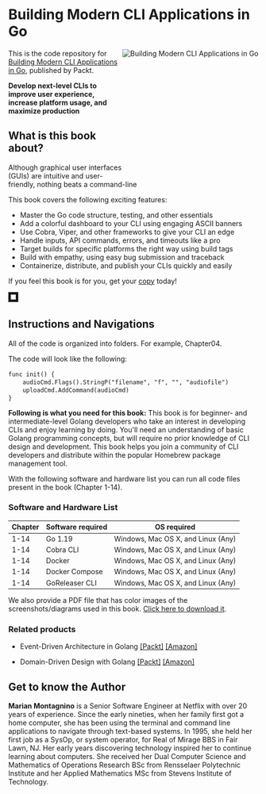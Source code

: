 # Building Modern CLI Applications in Go

<a href="https://www.packtpub.com/product/building-modern-cli-applications-in-go/9781804611654?utm_source=github&utm_medium=repository&utm_campaign=9781804611654"><img src="https://static.packt-cdn.com/products/9781804611654/cover/smaller" alt="Building Modern CLI Applications in Go" height="256px" align="right"></a>

This is the code repository for [Building Modern CLI Applications in Go](https://www.packtpub.com/product/building-modern-cli-applications-in-go/9781804611654?utm_source=github&utm_medium=repository&utm_campaign=9781804611654), published by Packt.

**Develop next-level CLIs to improve user experience, increase platform usage, and maximize production**

## What is this book about?
Although graphical user interfaces (GUIs) are intuitive and user-friendly, nothing beats a command-line

This book covers the following exciting features:
* Master the Go code structure, testing, and other essentials
* Add a colorful dashboard to your CLI using engaging ASCII banners
* Use Cobra, Viper, and other frameworks to give your CLI an edge
* Handle inputs, API commands, errors, and timeouts like a pro
* Target builds for specific platforms the right way using build tags
* Build with empathy, using easy bug submission and traceback
* Containerize, distribute, and publish your CLIs quickly and easily

If you feel this book is for you, get your [copy](https://www.amazon.com/dp/1804611654) today!

<a href="https://www.packtpub.com/?utm_source=github&utm_medium=banner&utm_campaign=GitHubBanner"><img src="https://raw.githubusercontent.com/PacktPublishing/GitHub/master/GitHub.png" 
alt="https://www.packtpub.com/" border="5" /></a>

## Instructions and Navigations
All of the code is organized into folders. For example, Chapter04.

The code will look like the following:
```
func init() {
    audioCmd.Flags().StringP("filename", "f", "", "audiofile")
    uploadCmd.AddCommand(audioCmd)
}
```

**Following is what you need for this book:**
This book is for beginner- and intermediate-level Golang developers who take an interest in developing CLIs and enjoy learning by doing. You'll need an understanding of basic Golang programming concepts, but will require no prior knowledge of CLI design and development. This book helps you join a community of CLI developers and distribute within the popular Homebrew package management tool.

With the following software and hardware list you can run all code files present in the book (Chapter 1-14).
### Software and Hardware List
| Chapter | Software required | OS required |
| -------- | ------------------------------------ | ----------------------------------- |
| 1-14 | Go 1.19 | Windows, Mac OS X, and Linux (Any) |
| 1-14 | Cobra CLI | Windows, Mac OS X, and Linux (Any) |
| 1-14 | Docker | Windows, Mac OS X, and Linux (Any) |
| 1-14 | Docker Compose | Windows, Mac OS X, and Linux (Any) |
| 1-14 | GoReleaser CLI | Windows, Mac OS X, and Linux (Any) |

We also provide a PDF file that has color images of the screenshots/diagrams used in this book. [Click here to download it](https://packt.link/F4Fus).

### Related products
* Event-Driven Architecture in Golang [[Packt]](https://www.packtpub.com/product/event-driven-architecture-in-golang/9781803238012?utm_source=github&utm_medium=repository&utm_campaign=9781803238012) [[Amazon]](https://www.amazon.com/dp/1803238011)

* Domain-Driven Design with Golang [[Packt]](https://www.packtpub.com/product/domain-driven-design-with-golang/9781804613450?utm_source=github&utm_medium=repository&utm_campaign=9781804613450) [[Amazon]](https://www.amazon.com/dp/1804613452)

## Get to know the Author
**Marian Montagnino**
is a Senior Software Engineer at Netflix with over 20 years of experience. Since the early nineties, when her family first got a home computer, she has been using the terminal and command line applications to navigate through text-based systems. In 1995, she held her first job as a SysOp, or system operator, for Real of Mirage BBS in Fair Lawn, NJ. Her early years discovering technology inspired her to continue learning about computers. She received her Dual Computer Science and Mathematics of Operations Research BSc from Rensselaer Polytechnic Institute and her Applied Mathematics MSc from Stevens Institute of Technology.
